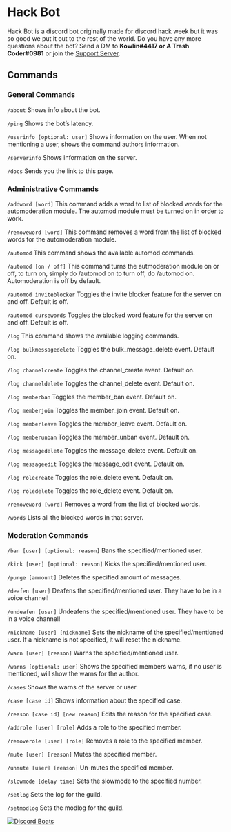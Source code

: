 # Hack Bot
Hack Bot is a discord bot originally made for discord hack week but it was so good we put it out to the rest of the world. Do you have any more questions about the bot? Send a DM to **Kowlin#4417 or A Trash Coder#0981** or join the [Support Server](https://discord.gg/6nzsh5X).

## Commands

### General Commands

`/about`
Shows info about the bot.

`/ping`
Shows the bot’s latency.

`/userinfo [optional: user]`
Shows information on the user. When not mentioning a user, shows the command authors information.

`/serverinfo`
Shows information on the server.

`/docs`
Sends you the link to this page.

### Administrative Commands

`/addword [word]`
This command adds a word to list of blocked words for the automoderation module. The automod module must be turned on in order to work.

`/removeword [word]`
This command removes a word from the list of blocked words for the automoderation module.

`/automod`
This command shows the available automod commands.

`/automod [on / off]`
This command turns the autmoderation module on or off, to turn on, simply do /automod on to turn off, do /automod on. Automoderation is off by default.

`/automod inviteblocker`
Toggles the invite blocker feature for the server on and off. Default is off.

`/automod cursewords`
Toggles the blocked word feature for the server on and off. Default is off.

`/log`
This command shows the available logging commands.

`/log bulkmessagedelete`
Toggles the bulk_message_delete event. Default on.

`/log channelcreate`
Toggles the channel_create event. Default on.

`/log channeldelete`
Toggles the channel_delete event. Default on.

`/log memberban`
Toggles the member_ban event. Default on.

`/log memberjoin`
Toggles the member_join event. Default on.

`/log memberleave`
Toggles the member_leave event. Default on.

`/log memberunban`
Toggles the member_unban event. Default on.

`/log messagedelete`
Toggles the message_delete event. Default on.

`/log messageedit`
Toggles the message_edit event. Default on.

`/log rolecreate`
Toggles the role_delete event. Default on.

`/log roledelete`
Toggles the role_delete event. Default on.

`/removeword [word]`
Removes a word from the list of blocked words.

`/words`
Lists all the blocked words in that server.

### Moderation Commands

`/ban [user] [optional: reason]`
Bans the specified/mentioned user.

`/kick [user] [optional: reason]`
Kicks the specified/mentioned user.

`/purge [ammount]`
Deletes the specified amount of messages.

`/deafen [user]`
Deafens the specified/mentioned user. They have to be in a voice channel!

`/undeafen [user]`
Undeafens the specified/mentioned user. They have to be in a voice channel!

`/nickname [user] [nickname]`
Sets the nickname of the specified/mentioned user. If a nickname is not specified, it will reset the nickname.

`/warn [user] [reason]`
Warns the specified/mentioned user.

`/warns [optional: user]`
Shows the specified members warns, if no user is mentioned, will show the warns for the author.

`/cases`
Shows the warns of the server or user.

`/case [case id]`
Shows information about the specified case.

`/reason [case id] [new reason]`
Edits the reason for the specified case.

`/addrole [user] [role]`
Adds a role to the specified member.

`/removerole [user] [role]`
Removes a role to the specified member.

`/mute [user] [reason]`
Mutes the specified member.

`/unmute [user] [reason]`
Un-mutes the specified member.

`/slowmode [delay time]`
Sets the slowmode to the specified number.

`/setlog`
Sets the log for the guild.

`/setmodlog`
Sets the modlog for the guild.


[![Discord Boats](https://discord.boats/api/v2/widget/592811241756688405)](https://discord.boats/bot/592811241756688405)
